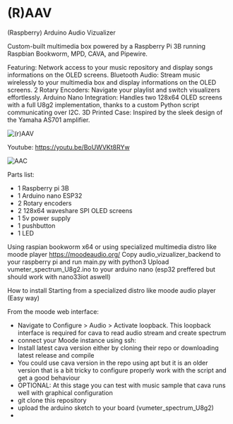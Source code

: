 # (R)AAV
(Raspberry) Arduino Audio Vizualizer

Custom-built multimedia box powered by a Raspberry Pi 3B running Raspbian Bookworm, MPD, CAVA, and Pipewire. 

Featuring:
Network access to your music repository and display songs informations on the OLED screens.
Bluetooth Audio: Stream music wirelessly to your multimedia box and display informations on the OLED screens.
2 Rotary Encoders: Navigate your playlist and switch visualizers effortlessly.
Arduino Nano Integration: Handles two 128x64 OLED screens with a full U8g2 implementation, thanks to a custom Python script communicating over I2C.
3D Printed Case: Inspired by the sleek design of the Yamaha AS701 amplifier.

![(r)AAV](https://github.com/user-attachments/assets/2dfd8dc2-c54a-46a2-a781-7adb17d37767)

Youtube: https://youtu.be/BoUWVKt8RYw

![AAC](https://github.com/user-attachments/assets/ff4b844f-b73c-4f5e-b41c-9dc6e054ddd6)

Parts list:
- 1 Raspberry pi 3B
- 1 Arduino nano ESP32
- 2 Rotary encoders
- 2 128x64 waveshare SPI OLED screens
- 1 5v power supply
- 1 pushbutton
- 1 LED


Using raspian bookworm x64 or using specialized multimedia distro like moode player https://moodeaudio.org/
Copy audio_vizualizer_backend to your raspberry pi and run main.py with python3
Upload vumeter_spectrum_U8g2.ino to your arduino nano (esp32 preffered but should work with nano33iot aswell)

How to install Starting from a specialized distro like moode audio player (Easy way)

From the moode web interface:
- Navigate to Configure > Audio > Activate loopback. This loopback interface is required for cava to read audio stream and create spectrum
- connect your Moode instance using ssh:
- Install latest cava version either by cloning their repo or downloading latest release and compile
- You could use cava version in the repo using apt but it is an older version that is a bit tricky to configure properly work with the script and get a good behaviour
- OPTIONAL: At this stage you can test with music sample that cava runs well with graphical configuration
- git clone this repository
- upload the arduino sketch to your board (vumeter_spectrum_U8g2)
- 
